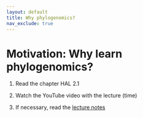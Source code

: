 ```yaml
---
layout: default
title: Why phylogenomics?
nav_exclude: true
---
```


# Motivation: Why learn phylogenomics?

1. Read the chapter HAL 2.1

2. Watch the YouTube video with the lecture (time)

3. If necessary, read the [lecture notes](https://github.com/crsl4/phylogenetics-class/tree/master/lecture-notes/lecture2.md)